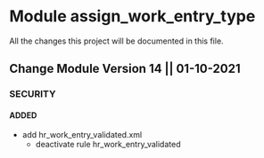 # Module assign_work_entry_type
All the changes this project will be documented in this file.

## Change Module Version 14 || 01-10-2021

### SECURITY

#### ADDED

- add hr_work_entry_validated.xml
    - deactivate rule hr_work_entry_validated 
